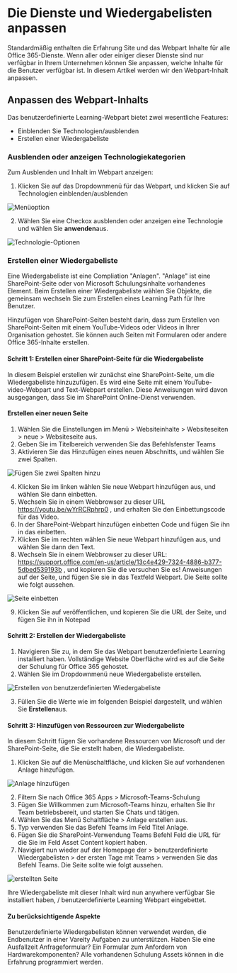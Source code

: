 # <a name="customize-the-services-and-playlists"></a>Die Dienste und Wiedergabelisten anpassen

Standardmäßig enthalten die Erfahrung Site und das Webpart Inhalte für alle Office 365-Dienste.  Wenn aller oder einiger dieser Dienste sind nur verfügbar in Ihrem Unternehmen können Sie anpassen, welche Inhalte für die Benutzer verfügbar ist.  In diesem Artikel werden wir den Webpart-Inhalt anpassen.  

## <a name="customizing-the-webpart-content"></a>Anpassen des Webpart-Inhalts

Das benutzerdefinierte Learning-Webpart bietet zwei wesentliche Features:
- Einblenden Sie Technologien/ausblenden
- Erstellen einer Wiedergabeliste

### <a name="hide-or-show-technology-categories"></a>Ausblenden oder anzeigen Technologiekategorien

Zum Ausblenden und Inhalt im Webpart anzeigen: 
1.  Klicken Sie auf das Dropdownmenü für das Webpart, und klicken Sie auf Technologien einblenden/ausblenden

![Menüoption](media/clohideshow.png)

2. Wählen Sie eine Checkox ausblenden oder anzeigen eine Technologie und wählen Sie **anwenden**aus.

![Technologie-Optionen](media/clohideshow1.png)

### <a name="create-a-playlist"></a>Erstellen einer Wiedergabeliste

Eine Wiedergabeliste ist eine Compliation "Anlagen". "Anlage" ist eine SharePoint-Seite oder von Microsoft Schulungsinhalte vorhandenes Element. Beim Erstellen einer Wiedergabeliste wählen Sie Objekte, die gemeinsam wechseln Sie zum Erstellen eines Learning Path für Ihre Benutzer.  

Hinzufügen von SharePoint-Seiten besteht darin, dass zum Erstellen von SharePoint-Seiten mit einem YouTube-Videos oder Videos in Ihrer Organisation gehostet. Sie können auch Seiten mit Formularen oder andere Office 365-Inhalte erstellen.  

#### <a name="step-1-create-a-sharepoint-page-for-your-playlist"></a>Schritt 1: Erstellen einer SharePoint-Seite für die Wiedergabeliste
In diesem Beispiel erstellen wir zunächst eine SharePoint-Seite, um die Wiedergabeliste hinzuzufügen. Es wird eine Seite mit einem YouTube-video-Webpart und Text-Webpart erstellen.  Diese Anweisungen wird davon ausgegangen, dass Sie im SharePoint Online-Dienst verwenden. 

#### <a name="create-a-new-page"></a>Erstellen einer neuen Seite
1.  Wählen Sie die Einstellungen im Menü > Websiteinhalte > Websiteseiten > neue > Websiteseite aus.
2.  Geben Sie im Titelbereich verwenden Sie das Befehlsfenster Teams
3.  Aktivieren Sie das Hinzufügen eines neuen Abschnitts, und wählen Sie zwei Spalten.

![Fügen Sie zwei Spalten hinzu](media/clo365addtwocolumn.png)

4.  Klicken Sie im linken wählen Sie neue Webpart hinzufügen aus, und wählen Sie dann einbetten. 
5.  Wechseln Sie in einem Webbrowser zu dieser URL https://youtu.be/wYrRCRphrp0 , und erhalten Sie den Einbettungscode für das Video. 
6.  In der SharePoint-Webpart hinzufügen einbetten Code und fügen Sie ihn in das einbetten. 
7.  Klicken Sie im rechten wählen Sie neue Webpart hinzufügen aus, und wählen Sie dann den Text. 
8.  Wechseln Sie in einem Webbrowser zu dieser URL: https://support.office.com/en-us/article/13c4e429-7324-4886-b377-5dbed539193b , und kopieren Sie die versuchen Sie es! Anweisungen auf der Seite, und fügen Sie sie in das Textfeld Webpart. Die Seite sollte wie folgt aussehen. 

![Seite einbetten](media/clo365teamscommandbox.png)

9.  Klicken Sie auf veröffentlichen, und kopieren Sie die URL der Seite, und fügen Sie ihn in Notepad

#### <a name="step-2-create-the-playlist"></a>Schritt 2: Erstellen der Wiedergabeliste
1.  Navigieren Sie zu, in dem Sie das Webpart benutzerdefinierte Learning installiert haben. Vollständige Website Oberfläche wird es auf die Seite der Schulung für Office 365 gehostet. 
2.  Wählen Sie im Dropdownmenü neue Wiedergabeliste erstellen. 

![Erstellen von benutzerdefinierten Wiedergabeliste](media/clo365createplaylist.png)

3.  Füllen Sie die Werte wie im folgenden Beispiel dargestellt, und wählen Sie **Erstellen**aus. 

#### <a name="step-3-add-assets-to-the-playlist"></a>Schritt 3: Hinzufügen von Ressourcen zur Wiedergabeliste
In diesem Schritt fügen Sie vorhandene Ressourcen von Microsoft und der SharePoint-Seite, die Sie erstellt haben, die Wiedergabeliste. 

1.  Klicken Sie auf die Menüschaltfläche, und klicken Sie auf vorhandenen Anlage hinzufügen.

![Anlage hinzufügen](media/clo365addasset.png)

2.  Filtern Sie nach Office 365 Apps > Microsoft-Teams-Schulung
3.  Fügen Sie Willkommen zum Microsoft-Teams hinzu, erhalten Sie Ihr Team betriebsbereit, und starten Sie Chats und tätigen.
4.  Wählen Sie das Menü Schaltfläche > Anlage erstellen aus.
5.  Typ verwenden Sie das Befehl Teams im Feld Titel Anlage. 
6.  Fügen Sie die SharePoint-Verwendung Teams Befehl Feld die URL für die Sie im Feld Asset Content kopiert haben. 
7.  Navigiert nun wieder auf der Homepage der > benutzerdefinierte Wiedergabelisten > der ersten Tage mit Teams > verwenden Sie das Befehl Teams. Die Seite sollte wie folgt aussehen. 

![erstellten Seite](media/clo365createplaylist2.png)

Ihre Wiedergabeliste mit dieser Inhalt wird nun anywhere verfügbar Sie installiert haben, / benutzerdefinierte Learning Webpart eingebettet. 

#### <a name="things-to-think-about"></a>Zu berücksichtigende Aspekte

Benutzerdefinierte Wiedergabelisten können verwendet werden, die Endbenutzer in einer Vareity Aufgaben zu unterstützen.  Haben Sie eine Ausfallzeit Anfrageformular?  Ein Formular zum Anfordern von Hardwarekomponenten?  Alle vorhandenen Schulung Assets können in die Erfahrung programmiert werden.  
